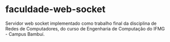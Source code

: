 # faculdade-web-socket
 Servidor web socket implementado como trabalho final da disciplina de Redes de Computadores, do curso de Engenharia de Computação do IFMG - Campus Bambuí. 
